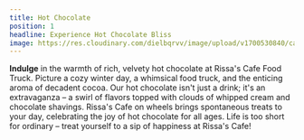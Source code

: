 ```yaml
---
title: Hot Chocolate
position: 1
headline: Experience Hot Chocolate Bliss
image: https://res.cloudinary.com/dielbqrvv/image/upload/v1700530840/cafe/carousel/carousel-3.jpg
---
```


**Indulge** in the warmth of rich, velvety hot chocolate at Rissa's Cafe Food Truck. Picture a cozy winter day, a whimsical food truck, and the enticing aroma of decadent cocoa. Our hot chocolate isn't just a drink; it's an extravaganza – a swirl of flavors topped with clouds of whipped cream and chocolate shavings. Rissa's Cafe on wheels brings spontaneous treats to your day, celebrating the joy of hot chocolate for all ages. Life is too short for ordinary – treat yourself to a sip of happiness at Rissa's Cafe!

